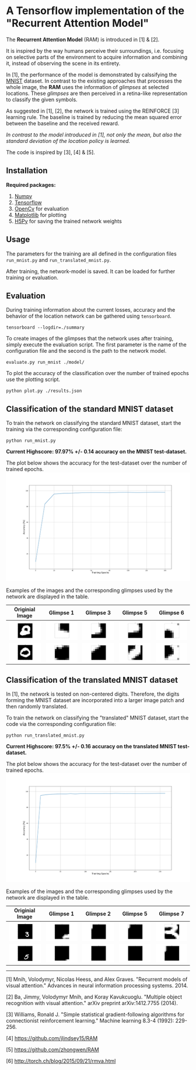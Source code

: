 # A Tensorflow implementation of the "Recurrent Attention Model"

The **Recurrent Attention Model** (RAM) is introduced in [1] & [2]. 

It is inspired by the way humans perceive their surroundings, i.e. focusing on selective parts of the 
environment to acquire information and combining it, instead of observing the scene in its entirety.

In [1], the performance of the model is demonstrated by calssifying the [MNIST](http://yann.lecun.com/exdb/mnist/) dataset.
In contrast to the existing approaches that processes the whole image, the **RAM** uses the information of *glimpses* at selected locations. 
These *glimpses* are then perceived in a retina-like representation to classify the given symbols.

As suggested in [1], [2], the network is trained using the REINFORCE [3] learning rule. 
The baseline is trained by reducing the mean squared error between the baseline and the received reward.

*In contrast to the model introduced in [1], not only the mean, but also the standard deviation of the location policy is learned.*

The code is inspired by [3], [4] & [5].

## Installation
**Required packages:**
1. [Numpy](http://www.numpy.org/)
2. [Tensorflow](https://www.tensorflow.org/)
3. [OpenCv](https://opencv.org/) for evaluation
4. [Matplotlib](http://matplotlib.org/) for plotting
5. [H5Py](http://www.h5py.org/) for saving the trained network weights

## Usage
The parameters for the training are all defined in the configuration files 
`run_mnist.py` and `run_translated_mnist.py`.


After training, the network-model is 
saved. It can be loaded for further training or evaluation.

## Evaluation
During training information about the current losses, accuracy 
and the behavior of the location network can be gathered using `tensorboard`. 
```
tensorboard --logdir=./summary
```

To create images of the glimpses that the network uses after training, simply execute the evaluation script.
The first parameter is the name of the configuration file and the second is the path to the network model.
```
evaluate.py run_mnist ./model/
```

To plot the accuracy of the classification over the number of trained epochs use the plotting script. 
```
python plot.py ./results.json
```

## Classification of the standard MNIST dataset
To train the network on classifying the standard MNIST dataset, 
start the training via the corresponding configuration file:
```
python run_mnist.py
```

**Current Highscore:  97.97% +/- 0.14 accuracy on the MNIST test-dataset.**

The plot below shows the accuracy for the test-dataset over the number of trained epochs. 
![Example](./MNIST_Results/MNIST_accuracy.png)

Examples of the images and the corresponding glimpses used by the network are displayed in the table.
 
|Originial Image | Glimpse 1| Glimpse 3| Glimpse 5 |Glimpse 6|
|:--:|:--:|:--:|:--:|:--:|
|<img src="./MNIST_Results/Images/symbol_2.png" alt="Symbol0" width="140">|<img src="./MNIST_Results/Images/symbol_2_glimpse_0_zoom_1.png" alt="Glimpse0" width="140">|<img src="./MNIST_Results/Images/symbol_2_glimpse_2_zoom_1.png" alt="Glimpse0" width="140">|<img src="./MNIST_Results/Images/symbol_2_glimpse_4_zoom_1.png" alt="Glimpse3" width="140">|<img src="./MNIST_Results/Images/symbol_2_glimpse_5_zoom_1.png" alt="Glimpse6" width="140">|
|<img src="./MNIST_Results/Images/symbol_5.png" alt="Symbol1" width="140">|<img src="./MNIST_Results/Images/symbol_5_glimpse_0_zoom_1.png" alt="Glimpse0" width="140">|<img src="./MNIST_Results/Images/symbol_5_glimpse_2_zoom_1.png" alt="Glimpse0" width="140">|<img src="./MNIST_Results/Images/symbol_5_glimpse_4_zoom_1.png" alt="Glimpse3" width="140">|<img src="./MNIST_Results/Images/symbol_5_glimpse_5_zoom_1.png" alt="Glimpse6" width="140">|

## Classification of the translated MNIST dataset
In [1], the network is tested on non-centered digits. 
Therefore, the digits forming the MNIST dataset are incorporated into a
larger image patch and then randomly translated.  

To train the network on classifying the "translated" MNIST dataset, 
start the code via the corresponding configuration file:
```
python run_translated_mnist.py
```

**Current Highscore:  97.5% +/- 0.16 accuracy on the translated MNIST test-dataset.**

The plot below shows the accuracy for the test-dataset over the number of trained epochs. 
![Example](./MNIST_translated_Results/MNIST_translated_accuracy.png)

Examples of the images and the corresponding glimpses used by the network are displayed in the table.
 
|Originial Image | Glimpse 1| Glimpse 2| Glimpse 5|Glimpse 7|
|:--:|:--:|:--:|:--:|:--:|
|<img src="./MNIST_translated_Results/Images/symbol_2.png" alt="Symbol0" width="140">|<img src="./MNIST_translated_Results/Images/symbol_2_glimpse_0.gif" alt="Glimpse0" width="140">|<img src="./MNIST_translated_Results/Images/symbol_2_glimpse_1.gif" alt="Glimpse1" width="140">|<img src="./MNIST_translated_Results/Images/symbol_2_glimpse_4.gif" alt="Glimpse2" width="140">|<img src="./MNIST_translated_Results/Images/symbol_2_glimpse_6.gif" alt="Glimpse3" width="140">|
|<img src="./MNIST_translated_Results/Images/symbol_7.png" alt="Symbol0" width="140">|<img src="./MNIST_translated_Results/Images/symbol_7_glimpse_0.gif" alt="Glimpse0" width="140">|<img src="./MNIST_translated_Results/Images/symbol_7_glimpse_1.gif" alt="Glimpse1" width="140">|<img src="./MNIST_translated_Results/Images/symbol_7_glimpse_4.gif" alt="Glimpse2" width="140">|<img src="./MNIST_translated_Results/Images/symbol_7_glimpse_6.gif" alt="Glimpse3" width="140">|

--------
[1] Mnih, Volodymyr, Nicolas Heess, and Alex Graves. "Recurrent models of visual attention." Advances in neural information processing systems. 2014.

[2] Ba, Jimmy, Volodymyr Mnih, and Koray Kavukcuoglu. "Multiple object recognition with visual attention." arXiv preprint arXiv:1412.7755 (2014).

[3] Williams, Ronald J. "Simple statistical gradient-following algorithms for connectionist reinforcement learning." Machine learning 8.3-4 (1992): 229-256.

[4] https://github.com/jlindsey15/RAM

[5] https://github.com/zhongwen/RAM

[6] http://torch.ch/blog/2015/09/21/rmva.html

